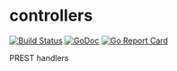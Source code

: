 # controllers

[![Build Status](https://travis-ci.org/prest/controllers.svg?branch=master)](https://travis-ci.org/prest/controllers)
[![GoDoc](https://godoc.org/github.com/prest/controllers?status.png)](https://godoc.org/github.com/prest/controllers)
[![Go Report Card](https://goreportcard.com/badge/github.com/prest/controllers)](https://goreportcard.com/report/github.com/prest/controllers)

PREST handlers